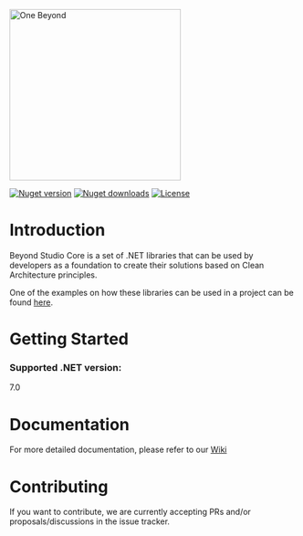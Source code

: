 <p>
  <a href="https://one-beyond.com">
    <img src="Logo.png" width="300" alt="One Beyond" />
  </a>
</p>

[![Nuget version](https://img.shields.io/nuget/v/OneBeyond.Studio.Crosscuts?style=plastic)](https://www.nuget.org/packages/OneBeyond.Studio.Crosscuts)
[![Nuget downloads](https://img.shields.io/nuget/dt/OneBeyond.Studio.Crosscuts?style=plastic)](https://www.nuget.org/packages/OneBeyond.Studio.Crosscuts)
[![License](https://img.shields.io/github/license/OneBeyond/onebeyond-studio-core?style=plastic)](LICENSE)

# Introduction
Beyond Studio Core is a set of .NET libraries that can be used by developers as a foundation to create their solutions based on Clean Architecture principles.

One of the examples on how these libraries can be used in a project can be found [here](https://github.com/onebeyond/onebeyond-studio-obelisk).

# Getting Started

### Supported .NET version:

7.0

# Documentation

For more detailed documentation, please refer to our [Wiki](https://github.com/onebeyond/onebeyond-studio-core/wiki)

# Contributing

If you want to contribute, we are currently accepting PRs and/or proposals/discussions in the issue tracker.

